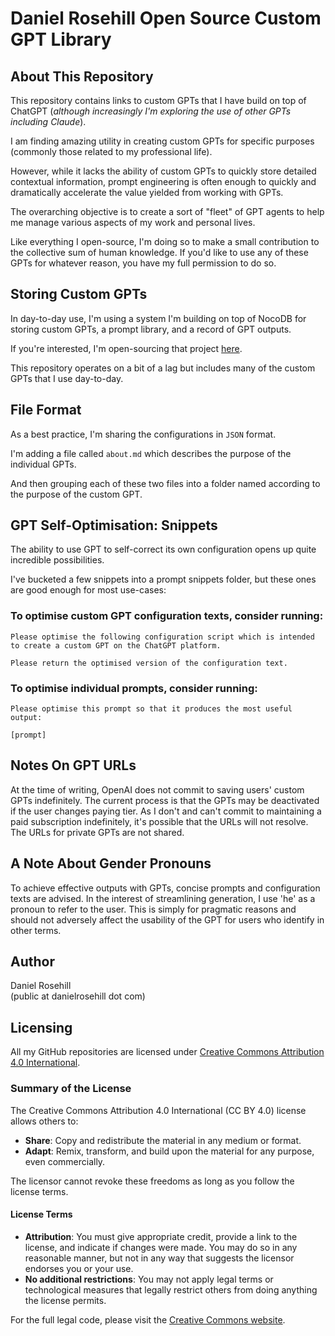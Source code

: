 # Daniel Rosehill Open Source Custom GPT Library

## About This Repository

This repository contains links to custom GPTs that I have build on top of ChatGPT (*although increasingly I'm exploring the use of other GPTs including Claude*).

I am finding amazing utility in creating custom GPTs for specific purposes (commonly those related to my professional life). 

However, while it lacks the ability of custom GPTs to quickly store detailed contextual information, prompt engineering is often enough to quickly and dramatically accelerate the value yielded from working with GPTs.

The overarching objective is to create a sort of "fleet" of GPT agents to help me manage various aspects of my work and personal lives.

Like everything I open-source, I'm doing so to make a small contribution to the collective sum of human knowledge. If you'd like to use any of these GPTs for whatever reason, you have my full permission to do so.

## Storing Custom GPTs

In day-to-day use, I'm using a system I'm building on top of NocoDB for storing custom GPTs, a prompt library, and a record of GPT outputs.

If you're interested, I'm open-sourcing that project [here](https://github.com/danielrosehill/GPT-Management-System).

This repository operates on a bit of a lag but includes many of the custom GPTs that I use day-to-day.

## File Format

As a best practice, I'm sharing the configurations in `JSON` format.

I'm adding a file called `about.md` which describes the purpose of the individual GPTs.

And then grouping each of these two files into a folder named according to the purpose of the custom GPT.

 ## GPT Self-Optimisation: Snippets

 The ability to use GPT to self-correct its own configuration opens up quite incredible possibilities.

 I've bucketed a few snippets into a prompt snippets folder, but these ones are good enough for most use-cases:

 ### To optimise custom GPT configuration texts, consider running:

 ```
 Please optimise the following configuration script which is intended to create a custom GPT on the ChatGPT platform. 

Please return the optimised version of the configuration text. 
```

### To optimise individual prompts, consider running:

```
Please optimise this prompt so that it produces the most useful output:

[prompt]
```

## Notes On GPT URLs

At the time of writing, OpenAI does not commit to saving users' custom GPTs indefinitely. The current process is that the GPTs may be deactivated if the user changes paying tier. As I don't and can't commit to maintaining a paid subscription indefinitely, it's possible that the URLs will not resolve. The URLs for private GPTs are not shared.

## A Note About Gender Pronouns

To achieve effective outputs with GPTs, concise prompts and configuration texts are advised. In the interest of streamlining generation, I use 'he' as a pronoun to refer to the user. This is simply for pragmatic reasons and should not adversely affect the usability of the GPT for users who identify in other terms.

 ## Author
 
 Daniel Rosehill  
 (public at danielrosehill dot com)
 
 ## Licensing
 
 All my GitHub repositories are licensed under [Creative Commons Attribution 4.0 International](https://creativecommons.org/licenses/by/4.0/).
 
 ### Summary of the License
 The Creative Commons Attribution 4.0 International (CC BY 4.0) license allows others to:
 - **Share**: Copy and redistribute the material in any medium or format.
 - **Adapt**: Remix, transform, and build upon the material for any purpose, even commercially.
 
 The licensor cannot revoke these freedoms as long as you follow the license terms.
 
 #### License Terms
 - **Attribution**: You must give appropriate credit, provide a link to the license, and indicate if changes were made. You may do so in any reasonable manner, but not in any way that suggests the licensor endorses you or your use.
 - **No additional restrictions**: You may not apply legal terms or technological measures that legally restrict others from doing anything the license permits.
 
 For the full legal code, please visit the [Creative Commons website](https://creativecommons.org/licenses/by/4.0/legalcode).
